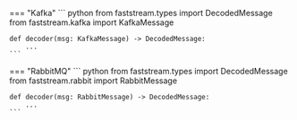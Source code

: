 === "Kafka"
    ``` python
    from faststream.types import DecodedMessage
    from faststream.kafka import KafkaMessage

    def decoder(msg: KafkaMessage) -> DecodedMessage:
        ...
    ```

=== "RabbitMQ"
    ``` python
    from faststream.types import DecodedMessage
    from faststream.rabbit import RabbitMessage

    def decoder(msg: RabbitMessage) -> DecodedMessage:
        ...
    ```
